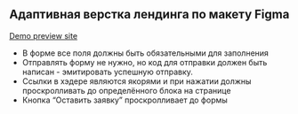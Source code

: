 ## Адаптивная верстка лендинга по макету Figma

[Demo preview site](https://nanammii.github.io/kapibara-lab/)

- В форме все поля должны быть обязательными для заполнения
- Отправлять форму не нужно, но код для отправки должен быть написан -
эмитировать успешную отправку.
- Ссылки в хэдере являются якорями и при нажатии должны проскролливать до
определённого блока на странице
- Кнопка “Оставить заявку” проскролливает до формы
